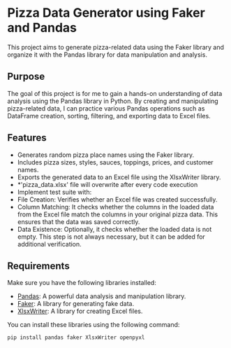 # Pizza Data Generator using Faker and Pandas
This project aims to generate pizza-related data using the Faker library and organize it with the Pandas library for data manipulation and analysis.

## Purpose
The goal of this project is for me to gain a hands-on understanding of data analysis using the Pandas library in Python. By creating and manipulating pizza-related data, I can practice various Pandas operations such as DataFrame creation, sorting, filtering, and exporting data to Excel files.

## Features
- Generates random pizza place names using the Faker library.
- Includes pizza sizes, styles, sauces, toppings, prices, and customer names.
- Exports the generated data to an Excel file using the XlsxWriter library.
- *'pizza_data.xlsx' file will overwrite after every code execution
- Implement test suite with:
 - File Creation: Verifies whether an Excel file was created successfully.
 - Column Matching: It checks whether the columns in the loaded data from the Excel file match the columns in your original pizza data. This ensures that the data was saved correctly.
 - Data Existence: Optionally, it checks whether the loaded data is not empty. This step is not always necessary, but it can be added for additional verification.

## Requirements
Make sure you have the following libraries installed:
- [Pandas](https://pandas.pydata.org/): A powerful data analysis and manipulation library.
- [Faker](https://faker.readthedocs.io/en/master/): A library for generating fake data.
- [XlsxWriter](https://xlsxwriter.readthedocs.io/): A library for creating Excel files.

You can install these libraries using the following command:
```bash
pip install pandas faker XlsxWriter openpyxl